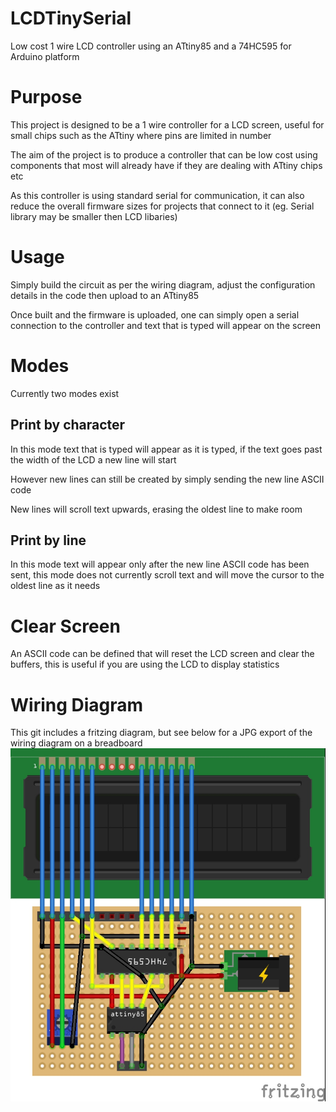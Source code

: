 # LCDTinySerial
Low cost 1 wire LCD controller using an ATtiny85 and a 74HC595 for Arduino platform

# Purpose
This project is designed to be a 1 wire controller for a LCD screen, useful for small chips such as the ATtiny where pins are limited in number

The aim of the project is to produce a controller that can be low cost using components that most will already have if they are dealing with ATtiny chips etc

As this controller is using standard serial for communication, it can also reduce the overall firmware sizes for projects that connect to it (eg. Serial library may be smaller then LCD libaries)

# Usage
Simply build the circuit as per the wiring diagram, adjust the configuration details in the code then upload to an ATtiny85

Once built and the firmware is uploaded, one can simply open a serial connection to the controller and text that is typed will appear on the screen

# Modes
Currently two modes exist
## Print by character
In this mode text that is typed will appear as it is typed, if the text goes past the width of the LCD a new line will start

However new lines can still be created by simply sending the new line ASCII code

New lines will scroll text upwards, erasing the oldest line to make room
## Print by line
In this mode text will appear only after the new line ASCII code has been sent, this mode does not currently scroll text and will move the cursor to the oldest line as it needs

# Clear Screen
An ASCII code can be defined that will reset the LCD screen and clear the buffers, this is useful if you are using the LCD to display statistics

# Wiring Diagram
This git includes a fritzing diagram, but see below for a JPG export of the wiring diagram on a breadboard
![Wiring Diagram Image](https://raw.githubusercontent.com/semaja2/LCDTinySerial/master/LCDTinySerial.jpg)

